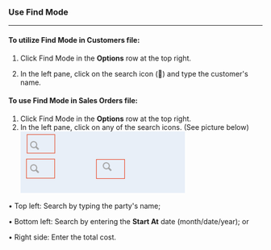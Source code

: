 ### Use Find Mode
______________________

#### To utilize **Find Mode** in **Customers** file: 

1. Click Find Mode in the **Options** row at the top right. 

2. In the left pane, click on the search icon (🔎) and type the customer's name. 




#### To use **Find Mode** in **Sales Orders** file: 

1. Click Find Mode in the **Options** row at the top right. 
2. In the left pane, click on any of the search icons.  (See picture below)
![](https://github.com/Fx-Professional-Services/HorizonDocs/blob/main/assets/4_sales_order_find_mode.png)

• Top left: Search by typing the party's name; 

• Bottom left: Search by entering the **Start At** date (month/date/year); or

• Right side: Enter the total cost. 


